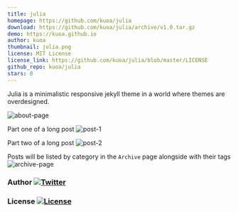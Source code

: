 ```yaml
---
title: julia
homepage: https://github.com/kuoa/julia
download: https://github.com/kuoa/julia/archive/v1.0.tar.gz
demo: https://kuoa.github.io
author: kuoa
thumbnail: julia.png
license: MIT License
license_link: https://github.com/kuoa/julia/blob/master/LICENSE
github_repo: kuoa/julia
stars: 0
---
```


Julia is a minimalistic responsive jekyll theme in a world where themes are overdesigned.


![about-page](https://raw.githubusercontent.com/kuoa/julia/master/assets/home.png)

Part one of a long post
![post-1](https://raw.githubusercontent.com/kuoa/julia/master/assets/post_1.png)

Part two of a long post
![post-2](https://raw.githubusercontent.com/kuoa/julia/master/assets/post_2.png)

Posts will be listed by category in the `Archive` page alongside with their tags
![archive-page](https://raw.githubusercontent.com/kuoa/julia/master/assets/archive.png)

### Author  [![Twitter](https://img.shields.io/badge/kuoa-<3-66BAB7.svg)](https://github.com/kuoa)

### License  [![License](https://img.shields.io/npm/l/express.svg)](https://github.com/kuoa/julia/blob/master/LICENSE)